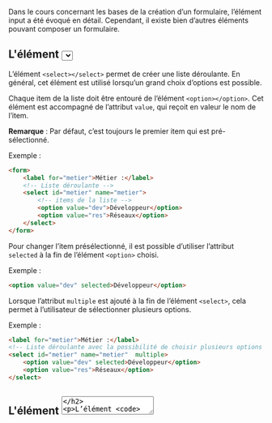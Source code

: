 Dans le cours concernant les bases de la création d’un formulaire, l’élément input a été évoqué en détail. Cependant, il existe bien d’autres éléments pouvant composer un formulaire.

## L'élément <select>

L’élément ```<select></select>``` permet de créer une liste déroulante. En général, cet élément est utilisé lorsqu’un grand choix d’options est possible. 

Chaque item de la liste doit être entouré de l’élément ```<option></option>```. Cet élément est accompagné de l’attribut ```value```, qui reçoit en valeur le nom de l’item.

__Remarque__ : Par défaut, c’est toujours le premier item qui est pré-sélectionné.

Exemple :

``` html
<form>
    <label for="metier">Métier :</label>
    <!-- Liste déroulante -->
    <select id="metier" name="metier">
        <!-- items de la liste -->
        <option value="dev">Développeur</option>
        <option value="res">Réseaux</option>
    </select>
</form>
```

Pour changer l’item présélectionné, il est possible d’utiliser l’attribut ```selected``` à la fin de l’élément ```<option>``` choisi.

Exemple :

``` html
<option value="dev" selected>Développeur</option>
```

Lorsque l’attribut ```multiple``` est ajouté à la fin de l’élément ```<select>```, cela permet à l’utilisateur de sélectionner plusieurs options.

Exemple :

``` html
<label for="metier">Métier :</label>
<!-- Liste déroulante avec la possibilité de choisir plusieurs options -->
<select id="metier" name="metier"  multiple>
    <option value="dev" selected>Développeur</option>
    <option value="res">Réseaux</option>
</select>
```

## L'élément <textarea>

L’élément ```<textarea></textarea>``` défini une zone de texte multilignes. Cet élément est généralement utilisé afin que l’utilisateur puisse laisser un message ou un commentaire sous un article, par exemple.

Cet élément est généralement accompagné de l’attribut ```rows```, qui définit le nombre de lignes visibles dans la zone de texte, et de l’attribut ```cols```, qui définit la largeur de la ligne.

Exemple :

``` html
<!-- Zone de texte -->
<textarea name="message" rows="10" cols="30">
    Zone de texte
</textarea>
```

## L'élément <button>

L'élément ```<button></button>``` définit un bouton cliquable :

Exemple :

``` html
<!-- bouton affichant “Cliquer !” -->
<button type="button">Cliquer !</button>
```

## Les éléments <fieldset> et <legend>

L’élément ```<fieldset></fieldset>``` permet d’organiser un formulaire en regroupant ensemble les champs qui ont un rapport entre eux. Par exemple, les champs concernant l’identité de l’utilisateur (nom, prénom, date de naissance, etc…), les champs concernant son adresse postale (rue, numéro, code postale, ville, pays, etc…) ou encore ses informations de contact (adresse mail, téléphone, etc...).

L’élément ```<legend></legend>```, quant à lui, permet de définir un nom pour le ```<fieldset>```.

De manière générale, les navigateurs entourent les ```<fieldset>``` d’une bordure, et placent la ```<legend>``` en haut du cadre. 

``` html
<form>
    <!-- Regroupe les champs ayant un rapport entre eux -->
    <fieldset>
        <!-- Définit un nom pour le fieldset -->
        <legend>Identité</legend>
        <label for="nom">Nom :</label>
        <input type="text" id="nom" name="nom" />
	   <label for="nom">Prénom :</label>
        <input type="text" id="prenom" name="prenom" />
        <input type="submit" value="Envoyer">
    </fieldset>
</form>
```

## L'élément <datalist>

L’élément ```<datalist></datalist>``` est particulier en ceci qu’il représente à la fois un champ de texte et un liste déroulante. Cependant, le principe est simple. Lorsque l’utilisateur va placer le curseur dans le champ texte (créé par ```<datalist>```), une liste d’options prédéfinies va s’afficher juste en dessous. 

Pour créer une ```<datalist>```, il faut d’abord créer un élément ```<input>```. Cet élément est accompagné du seul attribut ```list```, qui reçoit en valeur l’identifiant qui est donné à l’élément ```<datalist>```.

Ensuite, il faut accompagner l’élément ```<datalist>``` de l’attribut ```id```, qui reçoit en valeur le nom spécifié dans l’attribut list de l’```<input>```.

Enfin, il faut créer l’élément ```<option>```, accompagné de l’attribut ```value```. Cet attribut reçoit en valeur l’option à afficher.

Exemple :

``` html
<form>
    <!-- Permet de faire une liste déroulante avec une liste prédéfinie d'options -->
    <input list="metier">
    <datalist id="metier">
        <option value="Développeur">
        <option value="Administrateur">
    </datalist>
</form>
```